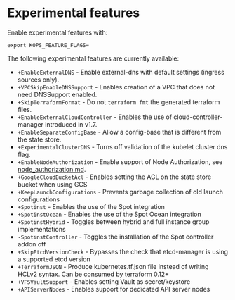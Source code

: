 # Experimental features

Enable experimental features with:

`export KOPS_FEATURE_FLAGS=`

The following experimental features are currently available:

* `+EnableExternalDNS` - Enable external-dns with default settings (ingress sources only).
* `+VPCSkipEnableDNSSupport` - Enables creation of a VPC that does not need DNSSupport enabled.
* `+SkipTerraformFormat` - Do not `terraform fmt` the generated terraform files.
* `+EnableExternalCloudController` - Enables the use of cloud-controller-manager introduced in v1.7.
* `+EnableSeparateConfigBase` - Allow a config-base that is different from the state store.
* `+ExperimentalClusterDNS` - Turns off validation of the kubelet cluster dns flag.
* `+EnableNodeAuthorization` - Enable support of Node Authorization, see [node_authorization.md](../node_authorization.md).
* `+GoogleCloudBucketAcl` - Enables setting the ACL on the state store bucket when using GCS
* `+KeepLaunchConfigurations` - Prevents garbage collection of old launch configurations
* `+Spotinst` - Enables the use of the Spot integration
* `+SpotinstOcean` - Enables the use of the Spot Ocean integration
* `+SpotinstHybrid` - Toggles between hybrid and full instance group implementations
* `-SpotinstController` - Toggles the installation of the Spot controller addon off
* `+SkipEtcdVersionCheck` - Bypasses the check that etcd-manager is using a supported etcd version
* `+TerraformJSON` - Produce kubernetes.tf.json file instead of writing HCLv2 syntax. Can be consumed by terraform 0.12+
* `+VFSVaultSupport` - Enables setting Vault as secret/keystore
* `+APIServerNodes` - Enables support for dedicated API server nodes
